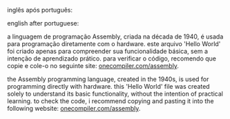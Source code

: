 inglês após português:

english after portuguese:

a linguagem de programação Assembly, criada na década de 1940, é usada para programação diretamente com o hardware.
este arquivo 'Hello World' foi criado apenas para compreender sua funcionalidade básica, sem a intenção de aprendizado prático.
para verificar o código, recomendo que copie e cole-o no seguinte site:
[onecompiler.com/assembly](https://onecompiler.com/assembly).

the Assembly programming language, created in the 1940s, is used for programming directly with hardware.
this 'Hello World' file was created solely to understand its basic functionality, without the intention of practical learning.
to check the code, i recommend copying and pasting it into the following website:
[onecompiler.com/assembly](https://onecompiler.com/assembly).
